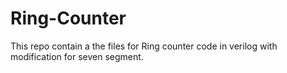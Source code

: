 # Ring-Counter
This repo contain a the files for Ring counter code in verilog with modification for seven segment.
